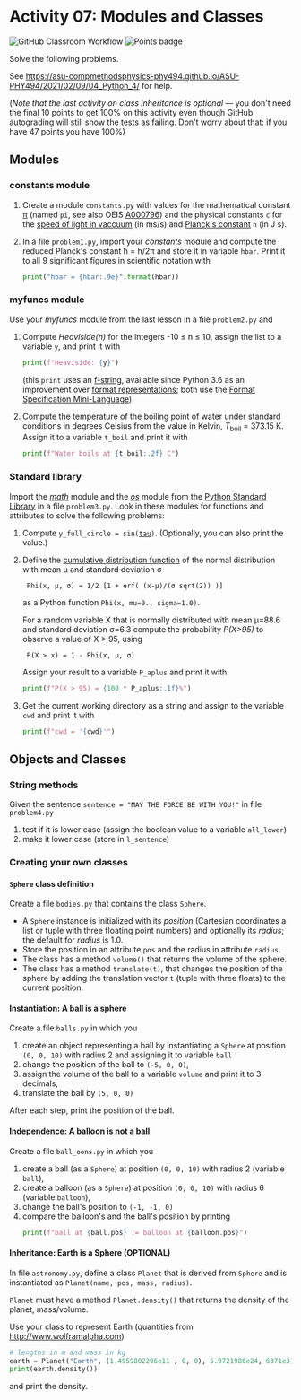 <!-- -*- coding: utf-8 -*- -->
# Activity 07: Modules and Classes
![GitHub Classroom Workflow](../../workflows/GitHub%20Classroom%20Workflow/badge.svg?branch=main) ![Points badge](../../blob/badges/.github/badges/points.svg)


Solve the following problems.

See https://asu-compmethodsphysics-phy494.github.io/ASU-PHY494/2021/02/09/04_Python_4/ for help.

(*Note that the last activity on class inheritance is optional* — you
don't need the final 10 points to get 100% on this activity even
though GitHub autograding will still show the tests as failing. Don't
worry about that: if you have 47 points you have 100%)

## Modules

### constants module

1. Create a module `constants.py` with values for the mathematical
   constant [π](https://mathworld.wolfram.com/Pi.html) (named `pi`,
   see also OEIS [A000796](http://oeis.org/A000796)) and the physical
   constants `c` for the [speed of light in
   vaccuum](https://physics.nist.gov/cgi-bin/cuu/Value?c) (in ms/s)
   and [Planck's
   constant](https://physics.nist.gov/cgi-bin/cuu/Value?h) `h` (in J
   s).

2. In a file `problem1.py`, import your *constants* module and compute
   the reduced Planck's constant ħ = h/2π and store it in variable
   `hbar`. Print it to all 9 significant figures in scientific notation with
   ```python
   print("hbar = {hbar:.9e}".format(hbar))
   ```
   
### myfuncs module

Use your *myfuncs* module from the last lesson in a file `problem2.py` and

1. Compute *Heaviside(n)* for the integers -10 ≤ n ≤ 10, assign the
   list to a variable `y`, and print it with
   ```python
   print(f"Heaviside: {y}")
   ```
   (this `print` uses an
   [f-string](https://docs.python.org/3/reference/lexical_analysis.html#formatted-string-literals),
   available since Python 3.6 as an improvement over [format
   representations](https://docs.python.org/3/library/functions.html#format);
   both use the [Format Specification
   Mini-Language](https://docs.python.org/3/library/string.html#formatspec))

2. Compute the temperature of the boiling point of water under
   standard conditions in degrees Celsius from the value in Kelvin,
   *T*<sub>boil</sub> = 373.15 K. Assign it to a variable `t_boil` and
   print it with
   ```python
   print(f"Water boils at {t_boil:.2f} C")
   ```

### Standard library

Import the *[math](https://docs.python.org/3/library/math.html)*
module and the *[os](https://docs.python.org/3/library/os.html)*
module from the [Python Standard
Library](https://docs.python.org/3/library/index.html) in a file
`problem3.py`. Look in these modules for functions and attributes to
solve the following problems:

1. Compute `y_full_circle =
   sin(`[`tau`](https://docs.python.org/3/library/math.html#math.tau)`)`. (Optionally,
   you can also print the value.)

2. Define the [cumulative distribution
   function](https://en.wikipedia.org/wiki/Normal_distribution#Cumulative_distribution_function)
   of the normal distribution with mean µ and standard deviation σ

        Phi(x, µ, σ) = 1/2 [1 + erf( (x-µ)/(σ sqrt(2)) )]

   as a Python function `Phi(x, mu=0., sigma=1.0)`.
   
   For a random variable X that is normally distributed with mean
   µ=88.6 and standard deviation σ=6.3 compute the probability
   *P(X>95)* to observe a value of X > 95, using

        P(X > x) = 1 - Phi(x, µ, σ)

   Assign your result to a variable `P_aplus` and print it with
   ```python
   print(f"P(X > 95) = {100 * P_aplus:.1f}%")
   ```


3. Get the current working directory as a string and assign to the
   variable `cwd` and print it with
   ```python
   print(f"cwd = '{cwd}'")
   ```   

## Objects and Classes

### String methods

Given the sentence `sentence = "MAY THE FORCE BE WITH YOU!"` in file `problem4.py`

1. test if it is lower case (assign the boolean value to a variable `all_lower`)
2. make it lower case (store in `l_sentence`)

### Creating your own classes

#### `Sphere` class definition
Create a file `bodies.py` that contains the class `Sphere`.

* A `Sphere` instance is initialized with its *position* (Cartesian
  coordinates a list or tuple with three floating point numbers) and
  optionally its *radius*; the default for *radius* is 1.0.
* Store the position in an attribute `pos` and the radius in attribute `radius`.
* The class has a method `volume()` that returns the volume of the sphere.
* The class has a method `translate(t)`, that changes the position of
  the sphere by adding the translation vector `t` (tuple with three
  floats) to the current position.

#### Instantiation: A ball is a sphere

Create a file `balls.py` in which you

1. create an object representing a ball by instantiating a `Sphere` at
   position `(0, 0, 10)` with radius 2 and assigning it to variable
   `ball`
2. change the position of the ball to `(-5, 0, 0)`,
3. assign the volume of the ball to a variable `volume` and print it to 3 decimals,
4. translate the ball by `(5, 0, 0)`

After each step, print the position of the ball.

#### Independence: A balloon is not a ball

Create a file `ball_oons.py` in which you

1. create a ball (as a `Sphere`) at position `(0, 0, 10)` with radius
   2 (variable `ball`),
2. create a balloon (as a `Sphere`) at position `(0, 0, 10)` with radius
   6 (variable `balloon`),
3. change the ball's position to `(-1, -1, 0)`
4. compare the balloon's and the ball's position by printing
   ```python
   print(f"ball at {ball.pos} != balloon at {balloon.pos}")
   ```
#### Inheritance: Earth is a Sphere (OPTIONAL)

In file `astronomy.py`, define a class `Planet` that is derived from
`Sphere` and is instantiated as `Planet(name, pos, mass, radius)`.

`Planet` must have a method `Planet.density()` that returns the
density of the planet, mass/volume.

Use your class to represent Earth (quantities from <http://www.wolframalpha.com>)
```python
# lengths in m and mass in kg
earth = Planet("Earth", (1.4959802296e11 , 0, 0), 5.9721986e24, 6371e3)
print(earth.density())
```
and print the density.
